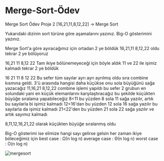 # Merge-Sort-Ödev
Merge Sort Ödev
Proje 2
[16,21,11,8,12,22] -> Merge Sort

Yukarıdaki dizinin sort türüne göre aşamalarını yazınız.
Big-O gösterimini yazınız.


Merge Sort'a göre ayıracağımız için ortadan 2 ye böldük
 16,21,11             8,12,22 oldu tekrar 2 ye bölüyoruz
 
 
 16,21  11           8,12   22     Tam ikiye bölünemeyeceği için böyle aldık 11 ve 22 ile işimiz kalmadı tekrar 2 ye böldük
 
 
 16   21   11       8  12  22   Bu sefer tüm sayılar ayrı ayrı ayrılmış oldu sıra combine kısmına geldi. 3'ü arasında hangisi daha küçükse onu sola büyüğünü sağa yazacağız
 11,16,21       8,12,22       combine işlemi yapıldı bu sefer 2 grubun en solundaki yani en küçük elemanlarını karşılaştıracağız bu şekilde küçükten büyüğe sıralama yapabileceğiz
8<11 bu yüzden 8 sola 11 sağa yazılır, artık bu sayılarla bi işimiz kalmadı
12<16'dan bu yüzden 12 sola 16 sağa yazılır bu sayılarla da işimiz kalmadı
21<22'den bu yüzden 21 sola 22 sağa yazılır ve artık sayımız kalmadı 

8,11,12,16,21,22 olarak küçükten büyüğe sıralanmış oldu

Big-O gösterimi ise elimize hangi sayı gelirse gelsin her zaman ikiye böleceğimiz için 
best case :   Ω(n log n) average case :  Θ(n log n) worst case : O(n log n)

 
 
 


![mergesort](https://user-images.githubusercontent.com/83555226/211175417-13fb0f0a-fa93-443a-b618-e47d00f5877c.png)
